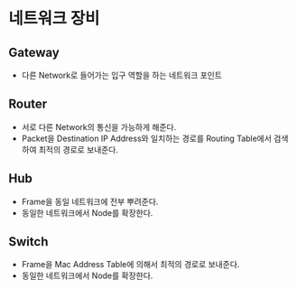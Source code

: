 # 네트워크 장비
## Gateway
* 다른 Network로 들어가는 입구 역할을 하는 네트워크 포인트

## Router
* 서로 다른 Network의 통신을 가능하게 해준다.
* Packet을 Destination IP Address와 일치하는 경로를 Routing Table에서 검색하여 최적의 경로로 보내준다.

## Hub
* Frame을 동일 네트워크에 전부 뿌려준다.
* 동일한 네트워크에서 Node를 확장한다.

## Switch
* Frame을 Mac Address Table에 의해서 최적의 경로로 보내준다.
* 동일한 네트워크에서 Node를 확장한다.

